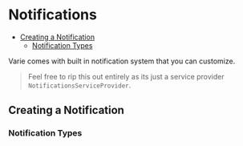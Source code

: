# Notifications

* [Creating a Notification](#creating-a-notification)
  * [Notification Types](#notification-types)

Varie comes with built in notification system that you can customize.

> Feel free to rip this out entirely as its just a service provider `NotificationsServiceProvider`.

<a name="creating-a-notification"></a>

## Creating a Notification

<a name="notification-types"></a>

### Notification Types
